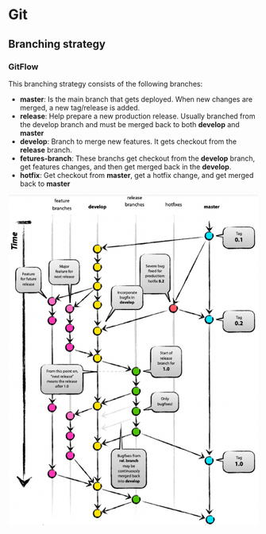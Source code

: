 # Git

## Branching strategy

### GitFlow
This branching strategy consists of the following branches:

- **master**: Is the main branch that gets deployed. When new changes are merged, a new tag/release is added.
- **release**: Help prepare a new production release. Usually branched from the develop branch and must be merged back to both **develop** and **master**
- **develop**: Branch to merge new features. It gets checkout from the **release** branch.
- **fetures-branch**: These branchs get checkout from the **develop** branch, get features changes, and then get merged back in the **develop**.
- **hotfix**: Get checkout from **master**, get a hotfix change, and get merged back to **master**

![GitFlow](./gitflow-branching-strategy.png)

